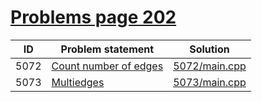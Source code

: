 # [Problems page 202](https://www.e-olymp.com/en/problems?page=202)


| ID   | Problem statement                                                 | Solution                       |
|------|-------------------------------------------------------------------|--------------------------------|
| 5072 | [Count number of edges](https://www.e-olymp.com/en/problems/5072) | [5072/main.cpp](5072/main.cpp) |
| 5073 | [Multiedges](https://www.e-olymp.com/en/problems/5073)            | [5073/main.cpp](5073/main.cpp) |

